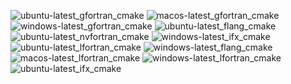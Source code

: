  ![ubuntu-latest_gfortran_cmake](https://img.shields.io/badge/ubuntu--latest_gfortran_cmake-failing-red) ![macos-latest_gfortran_cmake](https://img.shields.io/badge/macos--latest_gfortran_cmake-failing-red) ![windows-latest_gfortran_cmake](https://img.shields.io/badge/windows--latest_gfortran_cmake-passing-brightgreen) ![ubuntu-latest_flang_cmake](https://img.shields.io/badge/ubuntu--latest_flang_cmake-failing-red) ![ubuntu-latest_nvfortran_cmake](https://img.shields.io/badge/ubuntu--latest_nvfortran_cmake-failing-red) ![windows-latest_ifx_cmake](https://img.shields.io/badge/windows--latest_ifx_cmake-passing-brightgreen) ![ubuntu-latest_lfortran_cmake](https://img.shields.io/badge/ubuntu--latest_lfortran_cmake-failing-red) ![windows-latest_flang_cmake](https://img.shields.io/badge/windows--latest_flang_cmake-passing-brightgreen) ![macos-latest_lfortran_cmake](https://img.shields.io/badge/macos--latest_lfortran_cmake-failing-red) ![windows-latest_lfortran_cmake](https://img.shields.io/badge/windows--latest_lfortran_cmake-passing-brightgreen) ![ubuntu-latest_ifx_cmake](https://img.shields.io/badge/ubuntu--latest_ifx_cmake-failing-red)

